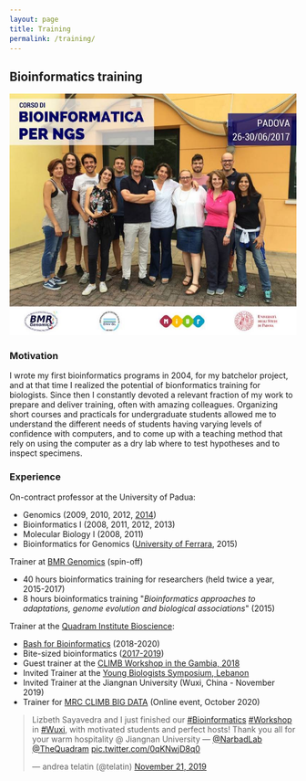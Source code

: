 ```yaml
---
layout: page
title: Training
permalink: /training/
---
```


## Bioinformatics training

![ngs training](images/ngstraining.jpg)


### Motivation

I wrote my first bioinformatics programs in 2004, for my batchelor project, and at that time I realized the 
potential of bionformatics training for biologists.
Since then I constantly devoted a relevant fraction of my work to prepare and deliver training, often with
amazing colleagues. 
Organizing short courses and practicals for undergraduate students allowed me to understand the different needs
of students having varying levels of confidence with computers, and to come up with a teaching method that rely
on using the computer as a dry lab where to test hypotheses and to inspect specimens.

### Experience

On-contract professor at the University of Padua:
  * Genomics (2009, 2010, 2012, [2014](http://perl.4ngs.com/))
  * Bioinformatics I (2008, 2011, 2012, 2013)
  * Molecular Biology I (2008, 2011)
  * Bioinformatics for Genomics ([University of Ferrara](http://m.docente.unife.it/docenti-en/andrea.telatin), 2015)

Trainer at [BMR Genomics](https://www.bmr-genomics.it/servizi/area-formazione/bioinformatica-16s-ngs/) (spin-off)
  * 40 hours bioinformatics training for researchers (held twice a year, 2015-2017)
  * 8 hours bioinformatics training "_Bioinformatics approaches to adaptations, genome evolution and biological associations_" (2015)

Trainer at the [Quadram Institute Bioscience](https://www.quadram.ac.uk/):
  * [Bash for Bioinformatics](https://github.com/telatin/learn_bash/wiki) (2018-2020)
  * Bite-sized bioinformatics ([2017-2019](https://medium.com/@telatin))
  * Guest trainer at the [CLIMB Workshop in the Gambia, 2018](https://www.climb.ac.uk/mrc-climb-bioinformatics-workshop-at-the-mrc-unit-in-the-gambia/)
  * Invited Trainer at the [Young Biologists Symposium, Lebanon](https://eventscal.lau.edu.lb/conferences/ybs2018/program.php)
  * Invited Trainer at the Jiangnan University (Wuxi, China - November 2019)
  * Trainer for [MRC CLIMB BIG DATA](http://www.climb.ac.uk/) (Online event, October 2020)



<div style="margin: 0 auto 0 auto;">
<blockquote class="twitter-tweet"><p lang="en" dir="ltr">Lizbeth Sayavedra and I just finished our <a href="https://twitter.com/hashtag/Bioinformatics?src=hash&amp;ref_src=twsrc%5Etfw">#Bioinformatics</a> <a href="https://twitter.com/hashtag/Workshop?src=hash&amp;ref_src=twsrc%5Etfw">#Workshop</a> in <a href="https://twitter.com/hashtag/Wuxi?src=hash&amp;ref_src=twsrc%5Etfw">#Wuxi</a>, with motivated students and perfect hosts! Thank you all for your warm hospitality @ Jiangnan University — <a href="https://twitter.com/NarbadLab?ref_src=twsrc%5Etfw">@NarbadLab</a> <a href="https://twitter.com/TheQuadram?ref_src=twsrc%5Etfw">@TheQuadram</a> <a href="https://t.co/0qKNwjD8q0">pic.twitter.com/0qKNwjD8q0</a></p>&mdash; andrea telatin (@telatin) <a href="https://twitter.com/telatin/status/1197527770735271944?ref_src=twsrc%5Etfw">November 21, 2019</a></blockquote> <script async src="https://platform.twitter.com/widgets.js" charset="utf-8"></script>
</div>